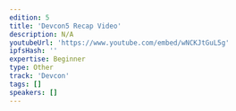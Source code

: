 ```yaml
---
edition: 5
title: 'Devcon5 Recap Video'
description: N/A
youtubeUrl: 'https://www.youtube.com/embed/wNCKJtGuL5g'
ipfsHash: ''
expertise: Beginner
type: Other
track: 'Devcon'
tags: []
speakers: []
---
```

